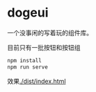 # dogeui
一个没事闲的写着玩的组件库。

目前只有一批按钮和按钮组

```bash
npm install
npm run serve
```

效果[./dist/index.html](./dist/index.html)